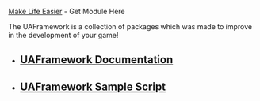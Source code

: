 [Make Life Easier](https://create.roblox.com/marketplace/asset/11651573995/UAFramework) - Get Module Here

The UAFramework is a collection of packages which was made to improve in the development of your game!

- ## [**UAFramework Documentation**](docs/README.md)
- ## [**UAFramework Sample Script**](samples/README.md)
